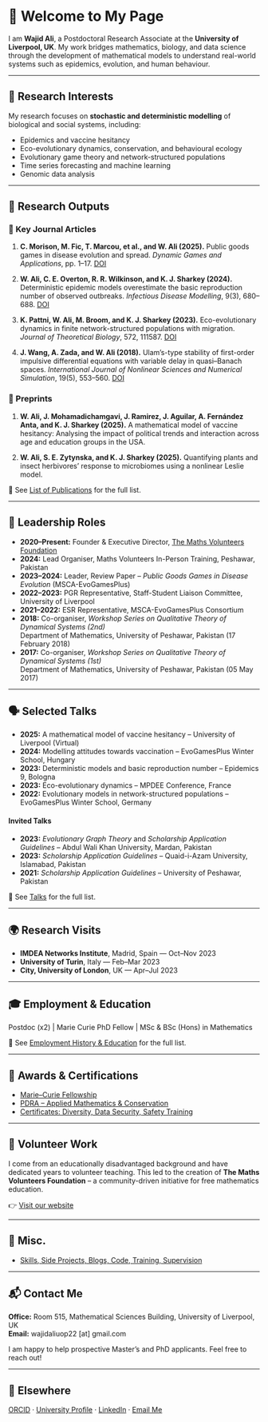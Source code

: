 # 👋 Welcome to My Page

I am **Wajid Ali**, a Postdoctoral Research Associate at the **University of Liverpool, UK**. My work bridges mathematics, biology, and data science through the development of mathematical models to understand real-world systems such as epidemics, evolution, and human behaviour.

---

## 🔬 Research Interests

My research focuses on **stochastic and deterministic modelling** of biological and social systems, including:

- Epidemics and vaccine hesitancy  
- Eco-evolutionary dynamics, conservation, and behavioural ecology  
- Evolutionary game theory and network-structured populations  
- Time series forecasting and machine learning  
- Genomic data analysis  

---

## 📄 Research Outputs

### 🧪 Key Journal Articles

1. **C. Morison, M. Fic, T. Marcou, et al., and W. Ali (2025).** Public goods games in disease evolution and spread. *Dynamic Games and Applications*, pp. 1–17. [DOI](https://doi.org/10.1007/s13235-025-00619-5)

2. **W. Ali, C. E. Overton, R. R. Wilkinson, and K. J. Sharkey (2024).** Deterministic epidemic models overestimate the basic reproduction number of observed outbreaks. *Infectious Disease Modelling*, 9(3), 680–688. [DOI](https://doi.org/10.1016/j.idm.2024.02.007)

3. **K. Pattni, W. Ali, M. Broom, and K. J. Sharkey (2023).** Eco-evolutionary dynamics in finite network-structured populations with migration. *Journal of Theoretical Biology*, 572, 111587. [DOI](https://doi.org/10.1016/j.jtbi.2023.111587)

4. **J. Wang, A. Zada, and W. Ali (2018).** Ulam’s-type stability of first-order impulsive differential equations with variable delay in quasi–Banach spaces. *International Journal of Nonlinear Sciences and Numerical Simulation*, 19(5), 553–560. [DOI](https://doi.org/10.1515/ijnsns-2017-0245)

### 📘 Preprints

1. **W. Ali, J. Mohamadichamgavi, J. Ramirez, J. Aguilar, A. Fernández Anta, and K. J. Sharkey (2025).** A mathematical model of vaccine hesitancy: Analysing the impact of political trends and interaction across age and education groups in the USA.

2. **W. Ali, S. E. Zytynska, and K. J. Sharkey (2025).** Quantifying plants and insect herbivores’ response to microbiomes using a nonlinear Leslie model.

📍 See [List of Publications](publications.md) for the full list.

---

## 🧠 Leadership Roles

- **2020–Present:** Founder & Executive Director, [The Maths Volunteers Foundation](https://www.mathsvolunteers.com)  
- **2024:** Lead Organiser, Maths Volunteers In-Person Training, Peshawar, Pakistan  
- **2023–2024:** Leader, Review Paper – *Public Goods Games in Disease Evolution* (MSCA-EvoGamesPlus)  
- **2022–2023:** PGR Representative, Staff-Student Liaison Committee, University of Liverpool  
- **2021–2022:** ESR Representative, MSCA-EvoGamesPlus Consortium  
- **2018:** Co-organiser, *Workshop Series on Qualitative Theory of Dynamical Systems (2nd)*  
  Department of Mathematics, University of Peshawar, Pakistan (17 February 2018)  
- **2017:** Co-organiser, *Workshop Series on Qualitative Theory of Dynamical Systems (1st)*  
  Department of Mathematics, University of Peshawar, Pakistan (05 May 2017)

---

## 🗣️ Selected Talks

- **2025:** A mathematical model of vaccine hesitancy – University of Liverpool (Virtual)  
- **2024:** Modelling attitudes towards vaccination – EvoGamesPlus Winter School, Hungary  
- **2023:** Deterministic models and basic reproduction number – Epidemics 9, Bologna  
- **2023:** Eco-evolutionary dynamics – MPDEE Conference, France  
- **2022:** Evolutionary models in network-structured populations – EvoGamesPlus Winter School, Germany  

#### Invited Talks

- **2023:** *Evolutionary Graph Theory* and *Scholarship Application Guidelines* – Abdul Wali Khan University, Mardan, Pakistan  
- **2023:** *Scholarship Application Guidelines* – Quaid-i-Azam University, Islamabad, Pakistan  
- **2021:** *Scholarship Application Guidelines* – University of Peshawar, Pakistan  

📍 See [Talks](talks.md) for the full list.

---

## 🌍 Research Visits

- **IMDEA Networks Institute**, Madrid, Spain — Oct–Nov 2023  
- **University of Turin**, Italy — Feb–Mar 2023  
- **City, University of London**, UK — Apr–Jul 2023  

---

## 🎓 Employment & Education

Postdoc (x2) | Marie Curie PhD Fellow | MSc & BSc (Hons) in Mathematics  

📍 See [Employment History & Education](employment_education.md) for the full list.

---

## 🏅 Awards & Certifications

- [Marie–Curie Fellowship](awards_certificates.md)  
- [PDRA – Applied Mathematics & Conservation](awards_certificates.md)  
- [Certificates: Diversity, Data Security, Safety Training](awards_certificates.md)

---

## 🤝 Volunteer Work

I come from an educationally disadvantaged background and have dedicated years to volunteer teaching. This led to the creation of **The Maths Volunteers Foundation** – a community-driven initiative for free mathematics education.

👉 [Visit our website](https://www.mathsvolunteers.com)

---

## 📌 Misc.

- [Skills, Side Projects, Blogs, Code, Training, Supervision](misc.md)

---

## 📬 Contact Me

**Office:** Room 515, Mathematical Sciences Building, University of Liverpool, UK  
**Email:** wajidaliuop22 [at] gmail.com  

I am happy to help prospective Master’s and PhD applicants. Feel free to reach out!

---

## 🔗 Elsewhere

[ORCID](https://orcid.org/0000-0001-5533-1315) · [University Profile](https://www.liverpool.ac.uk/people/wajid-ali) · [LinkedIn](https://www.linkedin.com/in/wajidaliuop22/) · [Email Me](mailto:wajidaliuop22@gmail.com)

